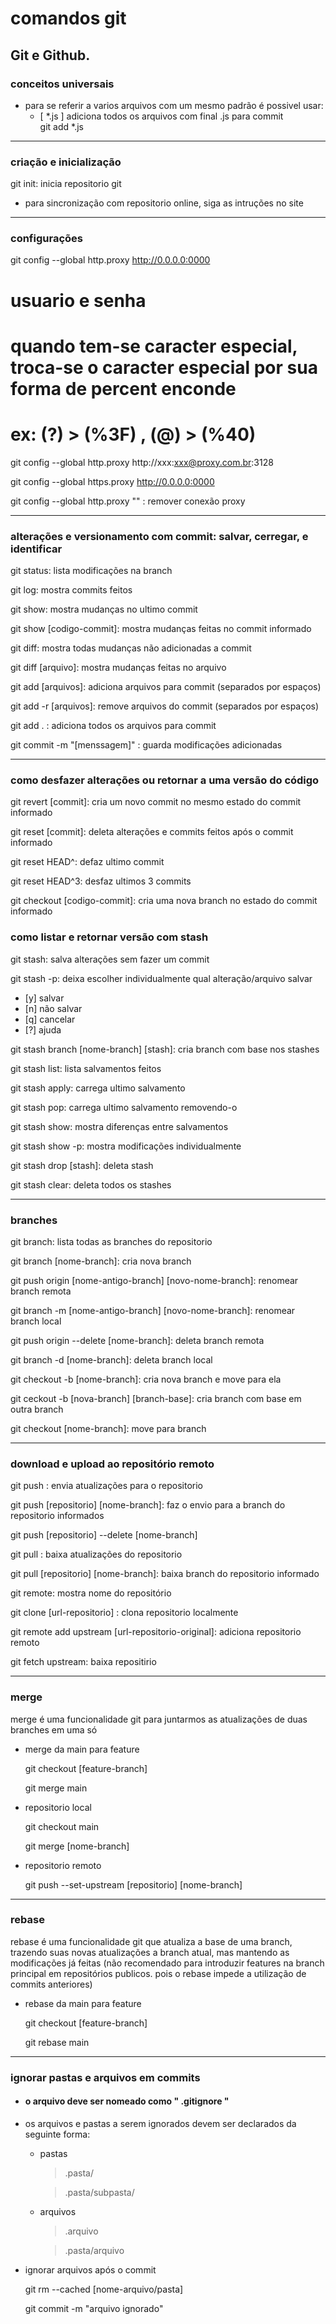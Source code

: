 # comandos git

Git e Github.
------------------------------------

### conceitos universais

- para se referir a varios arquivos com um mesmo padrão é possivel usar:
    - [ *.js ] adiciona todos os arquivos com final .js para commit  
        git add *.js
___
### criação e inicialização

git init: inicia repositorio git
- para sincronização com repositorio online, siga as intruções no site
___
### configurações

git config --global http.proxy http://0.0.0.0:0000

# usuario e senha
# quando tem-se caracter especial, troca-se o caracter especial por sua forma de percent enconde
# ex: (?) > (%3F) , (@) > (%40)
git config --global http.proxy http://xxx:xxx@proxy.com.br:3128

git config --global https.proxy http://0.0.0.0:0000

git config --global http.proxy "" : remover conexão proxy
___
### alterações e versionamento com commit: salvar, cerregar, e identificar

git status: lista modificações na branch

git log: mostra commits feitos

git show: mostra mudanças no ultimo commit

git show [codigo-commit]: mostra mudanças feitas no commit informado

git diff: mostra todas mudanças não adicionadas a commit

git diff [arquivo]: mostra mudanças feitas no arquivo

git add [arquivos]: adiciona arquivos para commit (separados por espaços)

git add -r [arquivos]: remove arquivos do commit (separados por espaços)

git add . : adiciona todos os arquivos para commit

git commit -m "[menssagem]" : guarda modificações adicionadas
___
### como desfazer alterações ou retornar a uma versão do código

git revert [commit]: cria um novo commit no mesmo estado do commit informado

git reset [commit]: deleta alterações e commits feitos após o commit informado

git reset HEAD^: defaz ultimo commit

git reset HEAD^3: desfaz ultimos 3 commits

git checkout [codigo-commit]: cria uma nova branch no estado do commit informado 

### como listar e retornar versão com stash

git stash: salva alterações sem fazer um commit

git stash -p: deixa escolher individualmente qual alteração/arquivo salvar
- [y] salvar
- [n] não salvar
- [q] cancelar
- [?] ajuda

git stash branch [nome-branch] [stash]: cria branch com base nos stashes

git stash list: lista salvamentos feitos

git stash apply: carrega ultimo salvamento

git stash pop: carrega ultimo salvamento removendo-o

git stash show: mostra diferenças entre salvamentos

git stash show -p: mostra modificações individualmente

git stash drop [stash]: deleta stash

git stash clear: deleta todos os stashes
___
### branches

git branch: lista todas as branches do repositorio

git branch [nome-branch]: cria nova branch

git push origin [nome-antigo-branch] [novo-nome-branch]: renomear branch remota

git branch -m [nome-antigo-branch] [novo-nome-branch]: renomear branch local

git push origin --delete [nome-branch]: deleta branch remota

git branch -d [nome-branch]: deleta branch local

git checkout -b [nome-branch]: cria nova branch e move para ela

git ceckout -b [nova-branch] [branch-base]: cria branch com base em outra branch

git checkout [nome-branch]: move para branch
___
### download e upload ao repositório remoto

git push : envia atualizações para o repositorio

git push [repositorio] [nome-branch]: faz o envio para a branch do repositorio informados

git push [repositorio] --delete [nome-branch]

git pull : baixa atualizações do repositorio

git pull [repositorio] [nome-branch]: baixa branch do repositorio informado

git remote: mostra nome do repositório

git clone [url-repositorio] : clona repositorio localmente

git remote add upstream [url-repositorio-original]: adiciona repositorio remoto

git fetch upstream: baixa repositirio
___
### merge

merge é uma funcionalidade git para juntarmos as atualizações de duas branches em uma só
- merge da main para feature

    git checkout [feature-branch]

    git merge main

- repositorio local

    git checkout main

    git merge [nome-branch]
    
- repositorio remoto

    git push --set-upstream [repositorio] [nome-branch]
___
### rebase

rebase é uma funcionalidade git que atualiza a base de uma branch, trazendo suas novas atualizações a branch atual, mas mantendo as modificações já feitas (não recomendado para introduzir features na branch principal em repositórios publicos. pois o rebase impede a utilização de commits anteriores)

- rebase da main para feature

    git checkout [feature-branch]

    git rebase main
___
### ignorar pastas e arquivos em commits

 - #### o arquivo deve ser nomeado como " .gitignore "
- os arquivos e pastas a serem ignorados devem ser declarados da seguinte forma:
    - pastas
        > .pasta/

        > .pasta/subpasta/
    - arquivos
        > .arquivo

        > .pasta/arquivo
- ignorar arquivos após o commit

    git rm --cached [nome-arquivo/pasta]

    git commit -m "arquivo ignorado"